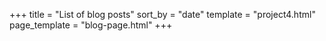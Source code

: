 +++
title = "List of blog posts"
sort_by = "date"
template = "project4.html"
page_template = "blog-page.html"
+++

